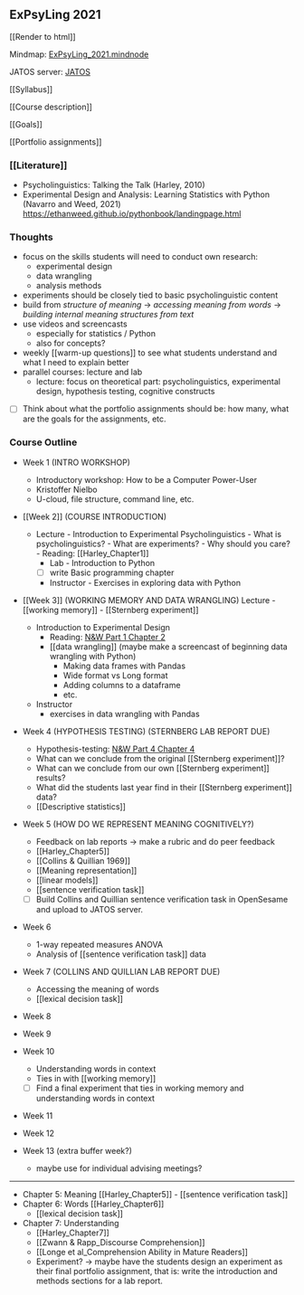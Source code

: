 ## ExPsyLing 2021

[[Render to html]]

Mindmap: [ExPsyLing_2021.mindnode](hook://file/z7z4vhB61?p=VzZMMzlVWUw2Wn5jb21+bWluZG5vZGV+TWluZE5vZGUvRG9jdW1lbnRz&n=ExPsyLing_2021.mindnode)

JATOS server: [JATOS](https://broca.cc.au.dk/jatos/login)

[[Syllabus]]

[[Course description]]

[[Goals]]

[[Portfolio assignments]]

### [[Literature]]
- Psycholinguistics: Talking the Talk (Harley, 2010) 
- Experimental Design and Analysis: Learning Statistics with Python (Navarro and Weed, 2021) https://ethanweed.github.io/pythonbook/landingpage.html

### Thoughts
- focus on the skills students will need to conduct own research: 
	- experimental design
	- data wrangling
	- analysis methods
- experiments should be closely tied to basic psycholinguistic content
- build from *structure of meaning* -> *accessing meaning from words* -> *building internal meaning structures from text*
- use videos and screencasts
	- especially for statistics / Python
	- also for concepts?
- weekly [[warm-up questions]] to see what students understand and what I need to explain better
- parallel courses: lecture and lab
	- lecture: focus on theoretical part: psycholinguistics, experimental design, hypothesis testing, cognitive constructs

- [ ] Think about what the portfolio assignments should be: how many, what are the goals for the assignments, etc.

### Course Outline
- Week 1 (INTRO WORKSHOP)
	- Introductory workshop: How to be a Computer Power-User
	- Kristoffer Nielbo
	- U-cloud, file structure, command line, etc.

- [[Week 2]] (COURSE INTRODUCTION)
	- Lecture
			- Introduction to Experimental Psycholinguistics
				- What is psycholinguistics?
				- What are experiments?
				- Why should you care?
			- Reading: [[Harley_Chapter1]]
		- Lab
				- Introduction to Python
		- [ ] write Basic programming chapter
		- Instructor
				- Exercises in exploring data with Python

- [[Week 3]] (WORKING MEMORY AND DATA WRANGLING)
	Lecture
		- [[working memory]]
		- [[Sternberg experiment]]
	- Introduction to Experimental Design
		- Reading: [N&W Part 1 Chapter 2](https://ethanweed.github.io/pythonbook/01.02-studydesign.html?highlight=experimental)
		- [[data wrangling]] (maybe make a screencast of beginning data wrangling with Python)
			- Making data frames with Pandas
			- Wide format vs Long format
			- Adding columns to a dataframe
			- etc.
	- Instructor
		- exercises in data wrangling with Pandas 

- Week 4 (HYPOTHESIS TESTING) (STERNBERG LAB REPORT DUE)
	- Hypothesis-testing: [N&W Part 4 Chapter 4](https://ethanweed.github.io/pythonbook/04.04-hypothesis-testing.html#hypothesis-testing)
	- What can we conclude from the original [[Sternberg experiment]]?
	- What can we conclude from our own [[Sternberg experiment]] results?
	- What did the students last year find in their [[Sternberg experiment]] data?
	- [[Descriptive statistics]]

- Week 5 (HOW DO WE REPRESENT MEANING COGNITIVELY?)
	- Feedback on lab reports -> make a rubric and do peer feedback
	- [[Harley_Chapter5]]
	- [[Collins & Quillian 1969]]
	- [[Meaning representation]]
	- [[linear models]]
	- [[sentence verification task]]
	- [ ] Build Collins and Quillian sentence verification task in OpenSesame and upload to JATOS server.

- Week 6 
	- 1-way repeated measures ANOVA
	- Analysis of [[sentence verification task]] data

- Week 7 (COLLINS AND QUILLIAN LAB REPORT DUE)
	- Accessing the meaning of words
	- [[lexical decision task]]


- Week 8

- Week 9

- Week 10
	- Understanding words in context
	- Ties in with [[working memory]]
	- [ ] Find a final experiment that ties in working memory and understanding words in context 
- Week 11

- Week 12

- Week 13 (extra buffer week?)
	- maybe use for individual advising meetings?


---------------------------------------- 


- Chapter 5: Meaning [[Harley_Chapter5]]
		- [[sentence verification task]] 
- Chapter 6: Words [[Harley_Chapter6]]
	- [[lexical decision task]]
- Chapter 7: Understanding 
	- [[Harley_Chapter7]]
	-  [[Zwann & Rapp_Discourse Comprehension]]
	-  [[Longe et al_Comprehension Ability in Mature Readers]]
	- Experiment? -> maybe have the students design an experiment as their final portfolio assignment, that is: write the introduction and methods sections for a lab report.



